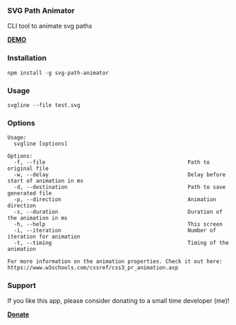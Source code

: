 ### SVG Path Animator
CLI tool to animate svg paths

**[DEMO](https://nckdev.agency/lab/svg-path-animator/en)**

### Installation
`npm install -g svg-path-animator`

### Usage
`svgline --file test.svg`

### Options
```
Usage:
  svgline [options]

Options:
  -f, --file                                             Path to original file
  -w, --delay                                            Delay before start of animation in ms
  -d, --destination                                      Path to save generated file
  -p, --direction                                        Animation direction
  -s, --duration                                         Duration of the animation in ms
  -h, --help                                             This screen
  -i, --iteration                                        Number of iteration for animation
  -t, --timing                                           Timing of the animation

For more information on the animation properties. Check it out here: https://www.w3schools.com/cssref/css3_pr_animation.asp
```
### Support
If you like this app, please consider donating to a small time developer (me)!

**[Donate](https://www.paypal.com/cgi-bin/webscr?cmd=_s-xclick&hosted_button_id=2CQSKFWR9LREL&source=url)**
